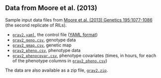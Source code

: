 ## Data from Moore et al. (2013)

Sample input data files from 
[Moore et al. (2013) Genetics 195:1077-1086](http://www.genetics.org/content/195/3/1077.abstract)
(the second replicate of RILs).

- [`grav2.yaml`](grav2.yaml), the control file ([YAML format](http://www.yaml.org/))
- [`grav2_geno.csv`](grav2_geno.csv), genotype data
- [`grav2_gmap.csv`](grav2_gmap.csv), genetic map
- [`grav2_pheno.csv`](grav2_pheno.csv), phenotype data
- [`grav2_phenocovar.csv`](grav2_phenocovar.csv), phenotype covariates
  (times, in hours, for each of the phenotype columns in [`grav2_pheno.csv`](grav2_pheno.csv))

The data are also available as a zip file, [`grav2.zip`](grav2.zip).
